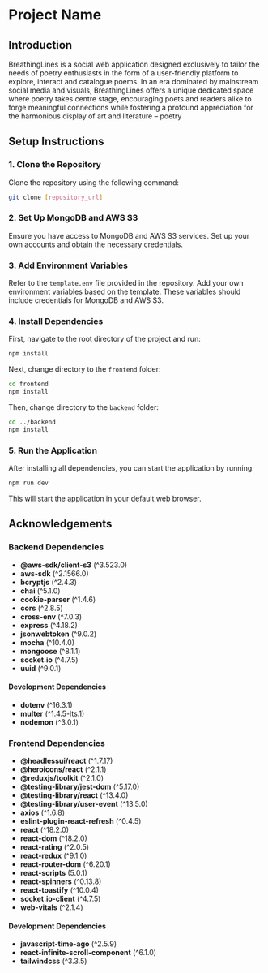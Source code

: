 # Project Name

## Introduction

BreathingLines is a social web application designed exclusively to tailor the
needs of poetry enthusiasts in the form of a user-friendly platform to explore, interact
and catalogue poems. In an era dominated by mainstream social media and visuals,
BreathingLines offers a unique dedicated space where poetry takes centre stage,
encouraging poets and readers alike to forge meaningful connections while fostering
a profound appreciation for the harmonious display of art and literature – poetry

## Setup Instructions

### 1. Clone the Repository

Clone the repository using the following command:

```bash
git clone [repository_url]
```

### 2. Set Up MongoDB and AWS S3

Ensure you have access to MongoDB and AWS S3 services. Set up your own accounts and obtain the necessary credentials.

### 3. Add Environment Variables

Refer to the `template.env` file provided in the repository. Add your own environment variables based on the template. These variables should include credentials for MongoDB and AWS S3.

### 4. Install Dependencies

First, navigate to the root directory of the project and run:

```bash
npm install
```

Next, change directory to the `frontend` folder:

```bash
cd frontend
npm install
```

Then, change directory to the `backend` folder:

```bash
cd ../backend
npm install
```

### 5. Run the Application

After installing all dependencies, you can start the application by running:

```bash
npm run dev
```

This will start the application in your default web browser.

## Acknowledgements

### Backend Dependencies

-  **@aws-sdk/client-s3** (^3.523.0)
-  **aws-sdk** (^2.1566.0)
-  **bcryptjs** (^2.4.3)
-  **chai** (^5.1.0)
-  **cookie-parser** (^1.4.6)
-  **cors** (^2.8.5)
-  **cross-env** (^7.0.3)
-  **express** (^4.18.2)
-  **jsonwebtoken** (^9.0.2)
-  **mocha** (^10.4.0)
-  **mongoose** (^8.1.1)
-  **socket.io** (^4.7.5)
-  **uuid** (^9.0.1)

#### Development Dependencies

-  **dotenv** (^16.3.1)
-  **multer** (^1.4.5-lts.1)
-  **nodemon** (^3.0.1)

### Frontend Dependencies

-  **@headlessui/react** (^1.7.17)
-  **@heroicons/react** (^2.1.1)
-  **@reduxjs/toolkit** (^2.1.0)
-  **@testing-library/jest-dom** (^5.17.0)
-  **@testing-library/react** (^13.4.0)
-  **@testing-library/user-event** (^13.5.0)
-  **axios** (^1.6.8)
-  **eslint-plugin-react-refresh** (^0.4.5)
-  **react** (^18.2.0)
-  **react-dom** (^18.2.0)
-  **react-rating** (^2.0.5)
-  **react-redux** (^9.1.0)
-  **react-router-dom** (^6.20.1)
-  **react-scripts** (5.0.1)
-  **react-spinners** (^0.13.8)
-  **react-toastify** (^10.0.4)
-  **socket.io-client** (^4.7.5)
-  **web-vitals** (^2.1.4)

#### Development Dependencies

-  **javascript-time-ago** (^2.5.9)
-  **react-infinite-scroll-component** (^6.1.0)
-  **tailwindcss** (^3.3.5)
